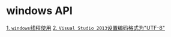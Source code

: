 # windows API

[1. `windows`线程使用](./doc/thread.md)
[2. `Visual Studio 2013`设置编码格式为"UTF-8"](./doc/thread.md)